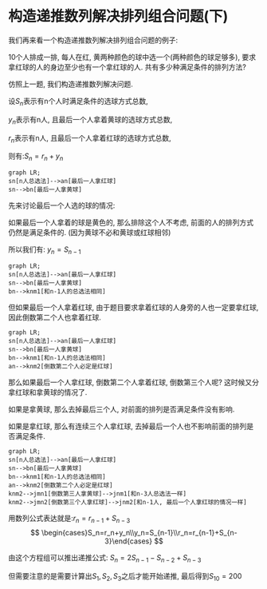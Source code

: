 # 构造递推数列解决排列组合问题(下)
<script 
  src="https://cdn.bootcss.com/mathjax/2.7.5/MathJax.js?config=TeX-MML-AM_CHTML"></script>
  <script src="https://cdnjs.cloudflare.com/ajax/libs/mermaid/8.0.0/mermaid.min.js"></script>
我们再来看一个构造递推数列解决排列组合问题的例子:

10个人排成一排, 每人在红, 黄两种颜色的球中选一个(两种颜色的球足够多), 要求拿红球的人的身边至少也有一个拿红球的人. 共有多少种满足条件的排列方法?

仿照上一题, 我们构造递推数列解决问题.

设$S_n$表示有n个人时满足条件的选球方式总数, 

$y_n$表示有n人, 且最后一个人拿着黄球的选球方式总数, 

$r_n$表示有n人, 且最后一个人拿着红球的选球方式总数, 

则有:$S_n=r_n+y_n$

```mermaid
graph LR;
sn[n人总选法]-->an[最后一人拿红球]
sn-->bn[最后一人拿黄球]
```



先来讨论最后一个人选的球的情况: 

如果最后一个人拿着的球是黄色的, 那么排除这个人不考虑, 前面的人的排列方式仍然是满足条件的. (因为黄球不必和黄球或红球相邻)

所以我们有: $y_n=S_{n-1}$

```mermaid
graph LR;
sn[n人总选法]-->an[最后一人拿红球]
sn-->bn[最后一人拿黄球]
bn-->knm1[和n-1人的总选法相同]
```

但如果最后一个人拿着红球, 由于题目要求拿着红球的人身旁的人也一定要拿红球, 因此倒数第二个人也拿着红球.

```mermaid
graph LR;
sn[n人总选法]-->an[最后一人拿红球]
sn-->bn[最后一人拿黄球]
bn-->knm1[和n-1人的总选法相同]
an-->knm2[倒数第二个人必定是红球]
```

那么如果最后一个人拿红球, 倒数第二个人拿着红球, 倒数第三个人呢? 这时候又分拿红球和拿黄球的情况了.

如果是拿黄球, 那么去掉最后三个人, 对前面的排列是否满足条件没有影响.

如果是拿红球, 那么有连续三个人拿红球, 去掉最后一个人也不影响前面的排列是否满足条件.

```mermaid
graph LR;
sn[n人总选法]-->an[最后一人拿红球]
sn-->bn[最后一人拿黄球]
bn-->knm1[和n-1人的总选法相同]
an-->knm2[倒数第二个人必定是红球]
knm2-->jmn1[倒数第三人拿黄球]-->jnm1[和n-3人总选法一样]
knm2-->jmn2[倒数第三个人拿红球]-->jnm2[和n-1人, 最后一个人拿红球的情况一样]
```

用数列公式表达就是:$r_n=r_{n-1}+S_{n-3}$
$$
\begin{cases}S_n=r_n+y_n\\y_n=S_{n-1}\\r_n=r_{n-1}+S_{n-3}\end{cases}
$$

由这个方程组可以推出递推公式: $S_n=2S_{n-1}-S_{n-2}+S_{n-3}$

但需要注意的是需要计算出$S_1,S_2,S_3$之后才能开始递推, 最后得到$S_{10}=200$